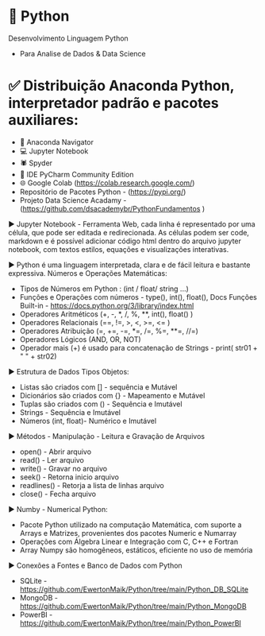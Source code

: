 # 🐍 Python
Desenvolvimento Linguagem Python
- Para Analise de Dados & Data Science

# ✅ Distribuição Anaconda Python, interpretador padrão e pacotes auxiliares:
- 🐍 Anaconda Navigator
- 💻 Jupyter Notebook
- 🕷 Spyder
- 🚩 IDE PyCharm Community Edition
- 🌐 Google Colab (https://colab.research.google.com/)
- Repositório de Pacotes Python - (https://pypi.org/)
- Projeto Data Science Acadamy - (https://github.com/dsacademybr/PythonFundamentos
)

▶ Jupyter Notebook - Ferramenta Web, cada linha é representado por uma célula, que pode ser editada e redirecionada. As células podem ser code, markdown e é possível adicionar código html dentro do arquivo jupyter notebook, com textos estilos, equações e visualizações interativas.

▶ Python é uma linguagem interpretada, clara e de fácil leitura e bastante expressiva. Números e Operações Matemáticas:
- Tipos de Números em Python : (int / float/ string ...)
- Funções e Operações com números - type(), int(), float(), Docs Funções Built-in - https://docs.python.org/3/library/index.html
- Operadores Aritméticos (+, -, *, /, %, **, int(), float() )
- Operadores Relacionais (==, !=, >, <, >=, <= )
- Operadores Atribuição (=, +=, -=, *=, /=, %=, **=, //=)
- Operadores Lógicos (AND, OR, NOT)
- Operador  mais (+) é usado para concatenação de Strings - print( str01 + " " + str02)

▶ Estrutura de Dados Tipos Objetos:
- Listas são criados com [] - sequência e Mutável
- Dicionários são criados com {} - Mapeamento e Mutável
- Tuplas são criados com () - Sequência e Imutável
- Strings - Sequência e Imutável
- Números (int, float)- Numérico e Imutável 

▶ Métodos - Manipulação - Leitura e Gravação de Arquivos
- open()       - Abrir arquivo
- read()       - Ler arquivo
- write()      - Gravar no arquivo
- seek()       - Retorna inicio arquivo
- readlines()  - Retorja a lista de linhas arquivo
- close()      - Fecha arquivo

▶ Numby - Numerical Python:
- Pacote Python utilizado na computação Matemática, com suporte a Arrays e Matrizes, provenientes dos pacotes Numeric e Numarray
- Operações com Álgebra Linear e  Integração com C, C++ e Fortran
- Array Numpy são homogêneos, estáticos, eficiente no uso de memória

▶ Conexões a Fontes e Banco de Dados com Python 
- SQLite  - https://github.com/EwertonMaik/Python/tree/main/Python_DB_SQLite
- MongoDB - https://github.com/EwertonMaik/Python/tree/main/Python_MongoDB
- PowerBI - https://github.com/EwertonMaik/Python/tree/main/Python_PowerBI
